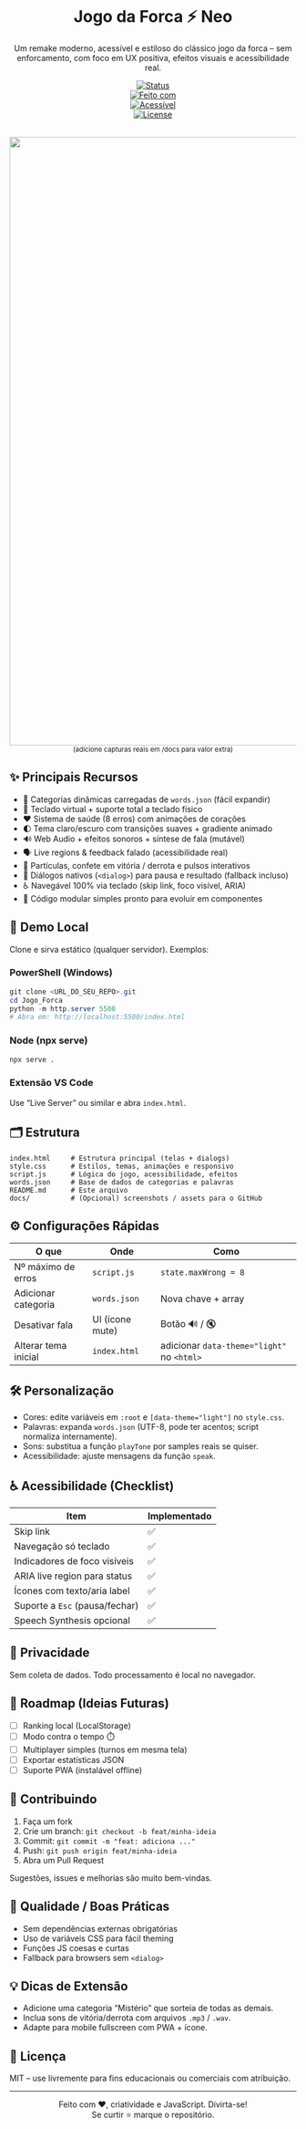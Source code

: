 <div align="center">

# Jogo da Forca ⚡ Neo

Um remake moderno, acessível e estiloso do clássico jogo da forca – sem enforcamento, com foco em UX positiva, efeitos visuais e acessibilidade real.

[![Status](https://img.shields.io/badge/status-active-success?style=flat-square)](#)  
[![Feito com](https://img.shields.io/badge/feito_com-HTML5%20|%20CSS3%20|%20JS-blue?style=flat-square)](#)  
[![Acessível](https://img.shields.io/badge/acessibilidade-WAI--ARIA-green?style=flat-square)](#)  
[![License](https://img.shields.io/badge/license-MIT-lightgrey?style=flat-square)](#licenca)

<br>

<img width="2527" height="1067" alt="Image" src="https://github.com/user-attachments/assets/6f294959-946d-459d-a283-5a155c60f7fe" />
<br>
<sub>(adicione capturas reais em /docs para valor extra)</sub>

</div>

## ✨ Principais Recursos

- 🎯 Categorias dinâmicas carregadas de `words.json` (fácil expandir)
- 🎹 Teclado virtual + suporte total a teclado físico
- ❤️ Sistema de saúde (8 erros) com animações de corações
- 🌓 Tema claro/escuro com transições suaves + gradiente animado
- 🔊 Web Audio + efeitos sonoros + síntese de fala (mutável)
- 🗣️ Live regions & feedback falado (acessibilidade real)
- 🎉 Partículas, confete em vitória / derrota e pulsos interativos
- 🧩 Diálogos nativos (`<dialog>`) para pausa e resultado (fallback incluso)
- ♿ Navegável 100% via teclado (skip link, foco visível, ARIA)
- 🧪 Código modular simples pronto para evoluir em componentes

## 🚀 Demo Local
Clone e sirva estático (qualquer servidor). Exemplos:

### PowerShell (Windows)
```powershell
git clone <URL_DO_SEU_REPO>.git
cd Jogo_Forca
python -m http.server 5500
# Abra em: http://localhost:5500/index.html
```

### Node (npx serve)
```bash
npx serve .
```

### Extensão VS Code
Use “Live Server” ou similar e abra `index.html`.

## 🗂️ Estrutura
```
index.html     # Estrutura principal (telas + dialogs)
style.css      # Estilos, temas, animações e responsivo
script.js      # Lógica do jogo, acessibilidade, efeitos
words.json     # Base de dados de categorias e palavras
README.md      # Este arquivo
docs/          # (Opcional) screenshots / assets para o GitHub
```

## ⚙️ Configurações Rápidas
| O que | Onde | Como |
|-------|------|------|
| Nº máximo de erros | `script.js` | `state.maxWrong = 8` |
| Adicionar categoria | `words.json` | Nova chave + array |
| Desativar fala | UI (ícone mute) | Botão 🔊 / 🔇 |
| Alterar tema inicial | `index.html` | adicionar `data-theme="light"` no `<html>` |

## 🛠️ Personalização
- Cores: edite variáveis em `:root` e `[data-theme="light"]` no `style.css`.
- Palavras: expanda `words.json` (UTF-8, pode ter acentos; script normaliza internamente).
- Sons: substitua a função `playTone` por samples reais se quiser.
- Acessibilidade: ajuste mensagens da função `speak`.

## ♿ Acessibilidade (Checklist)
| Item | Implementado |
|------|--------------|
| Skip link | ✅ |
| Navegação só teclado | ✅ |
| Indicadores de foco visíveis | ✅ |
| ARIA live region para status | ✅ |
| Ícones com texto/aria label | ✅ |
| Suporte a `Esc` (pausa/fechar) | ✅ |
| Speech Synthesis opcional | ✅ |

## 🔐 Privacidade
Sem coleta de dados. Todo processamento é local no navegador.

## 🧭 Roadmap (Ideias Futuras)
- [ ] Ranking local (LocalStorage)
- [ ] Modo contra o tempo ⏱️
- [ ] Multiplayer simples (turnos em mesma tela)
- [ ] Exportar estatísticas JSON
- [ ] Suporte PWA (instalável offline)

## 🤝 Contribuindo
1. Faça um fork
2. Crie um branch: `git checkout -b feat/minha-ideia`
3. Commit: `git commit -m "feat: adiciona ..."`
4. Push: `git push origin feat/minha-ideia`
5. Abra um Pull Request

Sugestões, issues e melhorias são muito bem-vindas.

## 🧪 Qualidade / Boas Práticas
- Sem dependências externas obrigatórias
- Uso de variáveis CSS para fácil theming
- Funções JS coesas e curtas
- Fallback para browsers sem `<dialog>`

## 💡 Dicas de Extensão
- Adicione uma categoria “Mistério” que sorteia de todas as demais.
- Inclua sons de vitória/derrota com arquivos `.mp3` / `.wav`.
- Adapte para mobile fullscreen com PWA + ícone.

## 📜 Licença
MIT – use livremente para fins educacionais ou comerciais com atribuição.

---
<div align="center">
Feito com ❤️, criatividade e JavaScript. Divirta-se!<br>
Se curtir ⭐ marque o repositório.
</div>

